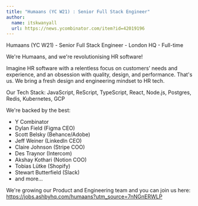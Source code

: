 ```yaml
---
title: "Humaans (YC W21) : Senior Full Stack Engineer"
author:
  name: itskwanyall
  url: https://news.ycombinator.com/item?id=42019196
---
```

Humaans (YC W21) - Senior Full Stack Engineer - London HQ - Full-time

We&#x27;re Humaans, and we&#x27;re revolutionising HR software!

Imagine HR software with a relentless focus on customers’ needs and experience, and an obsession with quality, design, and performance. That&#x27;s us. We bring a fresh design and engineering mindset to HR tech.

Our Tech Stack: JavaScript, ReScript, TypeScript, React, Node.js, Postgres, Redis, Kubernetes, GCP

We&#x27;re backed by the best:
- Y Combinator
- Dylan Field (Figma CEO)
- Scott Belsky (Behance&#x2F;Adobe)
- Jeff Weiner (LinkedIn CEO)
- Claire Johnson (Stripe COO)
- Des Traynor (Intercom)
- Akshay Kothari (Notion COO)
- Tobias Lütke (Shopify)
- Stewart Butterfield (Slack)
- and more…

We&#x27;re growing our Product and Engineering team and you can join us here: <a href="https:&#x2F;&#x2F;jobs.ashbyhq.com&#x2F;humaans?utm_source=7nNGnERWLP">https:&#x2F;&#x2F;jobs.ashbyhq.com&#x2F;humaans?utm_source=7nNGnERWLP</a>
<JobApplication />
